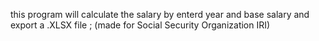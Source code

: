 this program will calculate the salary by enterd year and base salary and export a .XLSX file ; (made for Social Security Organization IRI)

